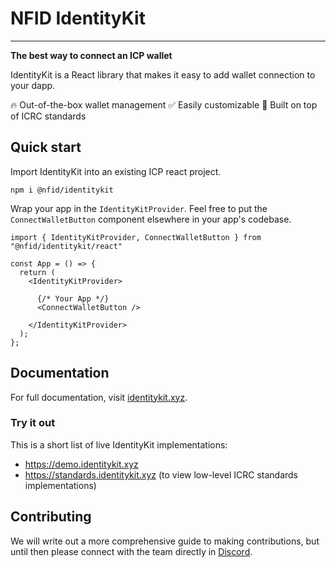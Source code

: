 # NFID IdentityKit
---
**The best way to connect an ICP wallet**

IdentityKit is a React library that makes it easy to add wallet connection to your dapp.

🔥 Out-of-the-box wallet management
✅ Easily customizable
🦄 Built on top of ICRC standards

## Quick start

Import IdentityKit into an existing ICP react project.

```
npm i @nfid/identitykit
```

Wrap your app in the `IdentityKitProvider`. Feel free to put the `ConnectWalletButton` component elsewhere in your app's codebase. 

```
import { IdentityKitProvider, ConnectWalletButton } from "@nfid/identitykit/react"

const App = () => {
  return (
    <IdentityKitProvider>

      {/* Your App */}
      <ConnectWalletButton />

    </IdentityKitProvider>
  );
};
```

## Documentation

For full documentation, visit [identitykit.xyz](https://identitykit.xyz).

### Try it out

This is a short list of live IdentityKit implementations:
- https://demo.identitykit.xyz
- https://standards.identitykit.xyz (to view low-level ICRC standards implementations)

## Contributing

We will write out a more comprehensive guide to making contributions, but until then please connect with the team directly in [Discord](https://discord.gg/bJK5HE6KDn).